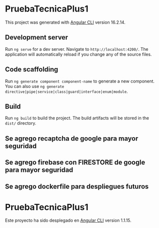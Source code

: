 # PruebaTecnicaPlus1

This project was generated with [Angular CLI](https://github.com/angular/angular-cli) version 16.2.14.

## Development server

Run `ng serve` for a dev server. Navigate to `http://localhost:4200/`. The application will automatically reload if you change any of the source files.

## Code scaffolding

Run `ng generate component component-name` to generate a new component. You can also use `ng generate directive|pipe|service|class|guard|interface|enum|module`.

## Build

Run `ng build` to build the project. The build artifacts will be stored in the `dist/` directory.

## Se agrego recaptcha de google para mayor seguridad 
## Se agrego firebase con FIRESTORE  de google para mayor seguridad 
## Se agrego dockerfile para despliegues futuros

# PruebaTecnicaPlus1

Este proyecto ha sido desplegado en  [Angular CLI]([prueba-tecnica-plus1.netlify.app](https://main--prueba-tecnica-plus1.netlify.app/)) version 1.1.15.
